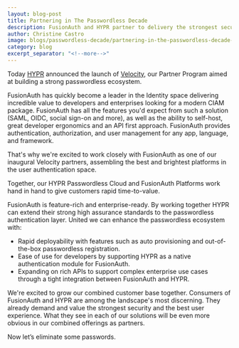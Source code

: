 ```yaml
---
layout: blog-post
title: Partnering in The Passwordless Decade
description: FusionAuth and HYPR partner to delivery the strongest security and best user experienced.
author: Christine Castro
image: blogs/passwordless-decade/partnering-in-the-passwordless-decade-hypr.png
category: blog
excerpt_separator: "<!--more-->"
---
```


Today [HYPR](https://www.hypr.com) announced the launch of [Velocity](https://www.hypr.com/partners/), our Partner Program aimed at building a strong passwordless ecosystem.

<!--more-->

FusionAuth has quickly become a leader in the Identity space delivering incredible value to developers and enterprises looking for a modern CIAM package. FusionAuth has all the features you'd expect from such a solution (SAML, OIDC, social sign-on and more), as well as the ability to self-host, great developer ergonomics and an API first approach. FusionAuth provides authentication, authorization, and user management for any app, language, and framework.

That's why we're excited to work closely with FusionAuth as one of our inaugural Velocity partners, assembling the best and brightest platforms in the user authentication space.

Together, our HYPR Passwordless Cloud and FusionAuth Platforms work hand in hand to give customers rapid time-to-value.

FusionAuth is feature-rich and enterprise-ready. By working together HYPR can extend their strong high assurance standards to the passwordless authentication layer. United we can enhance the passwordless ecosystem with:

* Rapid deployability with features such as auto provisioning and out-of-the-box passwordless registration.
* Ease of use for developers by supporting HYPR as a native authentication module for FusionAuth.
* Expanding on rich APIs to support complex enterprise use cases through a tight integration between FusionAuth and HYPR.

We're excited to grow our combined customer base together. Consumers of FusionAuth and HYPR are among the landscape's most discerning. They already demand and value the strongest security and the best user experience. What they see in each of our solutions will be even more obvious in our combined offerings as partners.

Now let’s eliminate some passwords.
